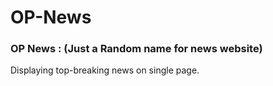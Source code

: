 # OP-News 
### OP News : (Just a Random name for news website)

Displaying top-breaking news on single page.
